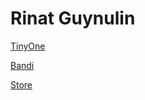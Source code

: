 # Rinat Guynulin


[TinyOne](https://rinat85.github.io/tinyOne_new/ "site 1")


[Bandi](https://rinat85.github.io/project_bandi/ "site 2")


[Store](https://rinat85.github.io/public/ "site 3")
